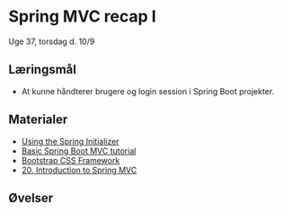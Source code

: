 <!-- JS use if these pages are used as githubpages. can be deleted if used elsewhere -->
<script src="https://code.jquery.com/jquery-3.2.1.min.js"></script>
<script src="script.js"></script>

# Spring MVC recap I

Uge 37, torsdag d. 10/9

## Læringsmål
* At kunne håndterer brugere og login session i Spring Boot projekter.

## Materialer
* [Using the Spring Initializer](w37_hello_spring.md)
* [Basic Spring Boot MVC tutorial](w37_my_first_website.md)
* [Bootstrap CSS Framework](https://www.udemy.com/course/spring-framework-5-beginner-to-guru/learn/lecture/7497674#overview)
* [20. Introduction to Spring MVC](https://www.udemy.com/course/spring-framework-5-beginner-to-guru/learn/lecture/17814928#overview)
## Øvelser

